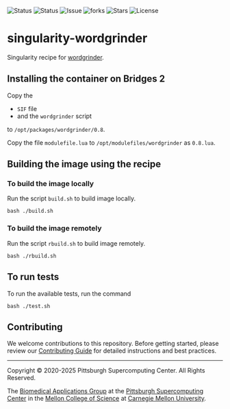 ![Status](https://github.com/pscedu/singularity-wordgrinder/actions/workflows/main.yml/badge.svg)
![Status](https://github.com/pscedu/singularity-wordgrinder/actions/workflows/pretty.yml/badge.svg)
![Issue](https://img.shields.io/github/issues/pscedu/singularity-wordgrinder)
![forks](https://img.shields.io/github/forks/pscedu/singularity-wordgrinder)
![Stars](https://img.shields.io/github/stars/pscedu/singularity-wordgrinder)
![License](https://img.shields.io/github/license/pscedu/singularity-wordgrinder)

# singularity-wordgrinder
Singularity recipe for [wordgrinder](https://github.com/davidgiven/wordgrinder).
## Installing the container on Bridges 2
Copy the

* `SIF` file
* and the `wordgrinder` script

to `/opt/packages/wordgrinder/0.8`.

Copy the file `modulefile.lua` to `/opt/modulefiles/wordgrinder` as `0.8.lua`.

## Building the image using the recipe

### To build the image locally
Run the script `build.sh` to build image locally.

```
bash ./build.sh
```

### To build the image remotely
Run the script `rbuild.sh` to build image remotely.

```
bash ./rbuild.sh
```

## To run tests
To run the available tests, run the command

```
bash ./test.sh
```
## Contributing
We welcome contributions to this repository. Before getting started, please review our [Contributing Guide](https://raw.githubusercontent.com/pscedu/singularity-report/refs/heads/main/CONTRIBUTING.md) for detailed instructions and best practices.

---
Copyright © 2020-2025 Pittsburgh Supercomputing Center. All Rights Reserved.

The [Biomedical Applications Group](https://www.psc.edu/biomedical-applications/) at the [Pittsburgh Supercomputing Center](http://www.psc.edu) in the [Mellon College of Science](https://www.cmu.edu/mcs/) at [Carnegie Mellon University](http://www.cmu.edu).

